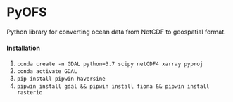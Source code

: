 # PyOFS
Python library for converting ocean data from NetCDF to geospatial format.

#### Installation
1. `conda create -n GDAL python=3.7 scipy netCDF4 xarray pyproj`
2. `conda activate GDAL`
3. `pip install pipwin haversine`
4. `pipwin install gdal && pipwin install fiona && pipwin install rasterio`
